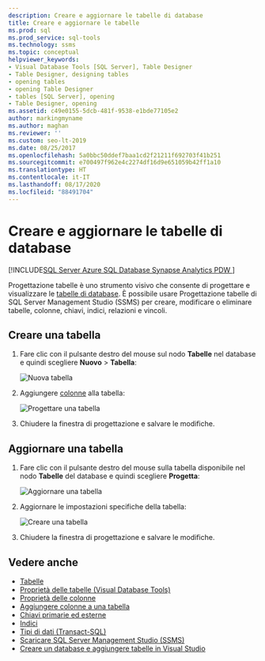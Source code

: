 ```yaml
---
description: Creare e aggiornare le tabelle di database
title: Creare e aggiornare le tabelle
ms.prod: sql
ms.prod_service: sql-tools
ms.technology: ssms
ms.topic: conceptual
helpviewer_keywords:
- Visual Database Tools [SQL Server], Table Designer
- Table Designer, designing tables
- opening tables
- opening Table Designer
- tables [SQL Server], opening
- Table Designer, opening
ms.assetid: c49e0155-5dcb-481f-9538-e1bde77105e2
author: markingmyname
ms.author: maghan
ms.reviewer: ''
ms.custom: seo-lt-2019
ms.date: 08/25/2017
ms.openlocfilehash: 5a0bbc50ddef7baa1cd2f21211f692703f41b251
ms.sourcegitcommit: e700497f962e4c2274df16d9e651059b42ff1a10
ms.translationtype: HT
ms.contentlocale: it-IT
ms.lasthandoff: 08/17/2020
ms.locfileid: "88491704"
---
```

# <a name="create-and-update-database-tables"></a>Creare e aggiornare le tabelle di database

[!INCLUDE[SQL Server Azure SQL Database Synapse Analytics PDW ](../../includes/applies-to-version/sql-asdb-asdbmi-asa-pdw.md)]

Progettazione tabelle è uno strumento visivo che consente di progettare e visualizzare le [tabelle di database](../../relational-databases/tables/tables.md). È possibile usare Progettazione tabelle di SQL Server Management Studio (SSMS) per creare, modificare o eliminare tabelle, colonne, chiavi, indici, relazioni e vincoli.  

## <a name="create-a-table"></a>Creare una tabella

1. Fare clic con il pulsante destro del mouse sul nodo **Tabelle** nel database e quindi scegliere **Nuovo** > **Tabella**:

    ![Nuova tabella](../media/design-tables/new-table.png)

2. Aggiungere [colonne](column-properties-visual-database-tools.md) alla tabella:

    ![Progettare una tabella](../media/design-tables/new-table2.png)

3. Chiudere la finestra di progettazione e salvare le modifiche.

## <a name="update-a-table"></a>Aggiornare una tabella

1. Fare clic con il pulsante destro del mouse sulla tabella disponibile nel nodo **Tabelle** del database e quindi scegliere **Progetta**:

    ![Aggiornare una tabella](../media/design-tables/update-table.png)

2. Aggiornare le impostazioni specifiche della tabella:

    ![Creare una tabella](../media/design-tables/update-table2.png)

3. Chiudere la finestra di progettazione e salvare le modifiche.

## <a name="see-also"></a>Vedere anche

- [Tabelle](../../relational-databases/tables/tables.md)
- [Proprietà delle tabelle &#40;Visual Database Tools&#41;](../../ssms/visual-db-tools/table-properties-visual-database-tools.md)
- [Proprietà delle colonne](column-properties-visual-database-tools.md)
- [Aggiungere colonne a una tabella](../../relational-databases/tables/add-columns-to-a-table-database-engine.md)
- [Chiavi primarie ed esterne](../../relational-databases/tables/primary-and-foreign-key-constraints.md)
- [Indici](../../relational-databases/indexes/indexes.md)
- [Tipi di dati (Transact-SQL)](../../t-sql/data-types/data-types-transact-sql.md)
- [Scaricare SQL Server Management Studio (SSMS)](../download-sql-server-management-studio-ssms.md)
- [Creare un database e aggiungere tabelle in Visual Studio](/visualstudio/data-tools/create-a-sql-database-by-using-a-designer)
